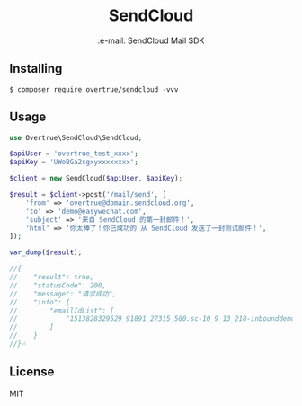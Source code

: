 <h1 align="center">SendCloud</h1>

<p align="center">:e-mail: SendCloud Mail SDK</p>

## Installing

```shell
$ composer require overtrue/sendcloud -vvv
```

## Usage

```php
use Overtrue\SendCloud\SendCloud;

$apiUser = 'overtrue_test_xxxx';
$apiKey = 'UWoBGa2sgxyxxxxxxxx';

$client = new SendCloud($apiUser, $apiKey);

$result = $client->post('/mail/send', [
    'from' => 'overtrue@domain.sendcloud.org',
    'to' => 'demo@easywechat.com',
    'subject' => '来自 SendCloud 的第一封邮件！',
    'html' => '你太棒了！你已成功的 从 SendCloud 发送了一封测试邮件！',
]);

var_dump($result);

//{
//    "result": true,
//    "statusCode": 200,
//    "message": "请求成功",
//    "info": {
//        "emailIdList": [
//            "1513828329529_91891_27315_500.sc-10_9_13_218-inbounddemo@easywechat.com"
//        ]
//    }
//}⏎

```

## License

MIT